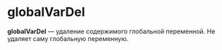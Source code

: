 # globalVarDel

**globalVarDel** — удаление содержимого глобальной переменной. Не удаляет саму глобальную переменную.






